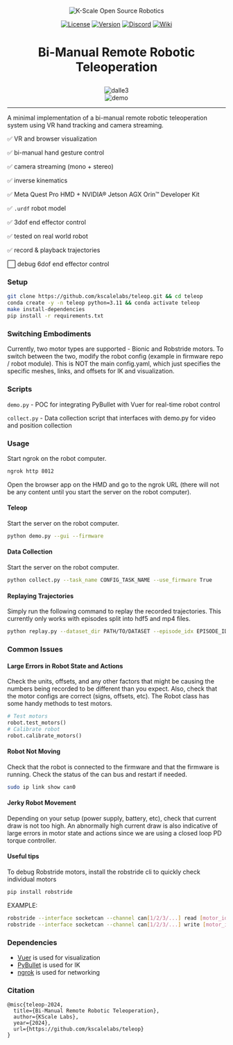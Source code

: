 <p align="center">
  <picture>
    <img alt="K-Scale Open Source Robotics" src="https://media.kscale.dev/kscale-open-source-header.png" style="max-width: 100%;">
  </picture>
</p>

<div align="center">

[![License](https://img.shields.io/badge/license-MIT-green)](https://github.com/kscalelabs/teleop/blob/master/LICENSE)
[![Version](https://img.shields.io/pypi/v/kscale-onshape-library)](https://pypi.org/project/kscale-onshape-library/)
[![Discord](https://dcbadge.limes.pink/api/server/k5mSvCkYQh?style=flat)](https://discord.gg/k5mSvCkYQh)
[![Wiki](https://img.shields.io/badge/wiki-humanoids-black)](https://humanoids.wiki)

</div>
<h1 align="center">
    <p>Bi-Manual Remote Robotic Teleoperation</p>
</h1>
<p align="center">
  <picture>
    <img alt="dalle3" src="assets/cover.png" style="max-width: 100%;">
  </picture>
  <br/>
  <picture>
    <img alt="demo" src="https://media.giphy.com/media/GyOOrsqLv77JgJiSBT/giphy.gif" style="max-width: 100%;">
  </picture>
  <br/>
</p>

---

A minimal implementation of a bi-manual remote robotic teleoperation system using VR hand tracking and camera streaming.

✅ VR and browser visualization

✅ bi-manual hand gesture control

✅ camera streaming (mono + stereo)

✅ inverse kinematics

✅ Meta Quest Pro HMD + NVIDIA® Jetson AGX Orin™ Developer Kit

✅ `.urdf` robot model

✅ 3dof end effector control

✅ tested on real world robot

✅ record & playback trajectories

⬜️ debug 6dof end effector control



### Setup

```bash
git clone https://github.com/kscalelabs/teleop.git && cd teleop
conda create -y -n teleop python=3.11 && conda activate teleop
make install-dependencies
pip install -r requirements.txt
```

### Switching Embodiments
Currently, two motor types are supported - Bionic and Robstride motors. To switch between the two, modify the robot config (example in firmware repo / robot module). This is NOT the main config.yaml, which just specifies the specific meshes, links, and offsets for IK and visualization.

### Scripts
```demo.py``` - POC for integrating PyBullet with Vuer for real-time robot control

```collect.py``` - Data collection script that interfaces with demo.py for video and position collection

### Usage

Start ngrok on the robot computer.

```bash
ngrok http 8012
```

Open the browser app on the HMD and go to the ngrok URL (there will not be any content until you start the server on the robot computer).

#### Teleop
Start the server on the robot computer.

```bash
python demo.py --gui --firmware
```

#### Data Collection
Start the server on the robot computer.

```bash
python collect.py --task_name CONFIG_TASK_NAME --use_firmware True
```

#### Replaying Trajectories
Simply run the following command to replay the recorded trajectories. This currently only works with episodes split into hdf5 and mp4 files.

```bash
python replay.py --dataset_dir PATH/TO/DATASET --episode_idx EPISODE_IDX
```

### Common Issues
#### Large Errors in Robot State and Actions
Check the units, offsets, and any other factors that might be causing the numbers being recorded to be different than you expect. Also, check that the motor configs are correct (signs, offsets, etc). The Robot class has some handy methods to test motors. 

```python
# Test motors
robot.test_motors()
# Calibrate robot
robot.calibrate_motors()
```

#### Robot Not Moving
Check that the robot is connected to the firmware and that the firmware is running. Check the status of the can bus and restart if needed.

  ```bash
  sudo ip link show can0
  ```

#### Jerky Robot Movement
Depending on your setup (power supply, battery, etc), check that current draw is not too high. An abnormally high current draw is also indicative of large errors in motor state and actions since we are using a closed loop PD torque controller. 

#### Useful tips
To debug Robstride motors, install the robstride cli to quickly check individual motors
```bash
pip install robstride
```
EXAMPLE:
```bash
robstride --interface socketcan --channel can[1/2/3/...] read [motor_id] loc_ref
robstride --interface socketcan --channel can[1/2/3/...] write [motor_id] spd_ref 2
```

### Dependencies

- [Vuer](https://github.com/vuer-ai/vuer) is used for visualization
- [PyBullet](https://pybullet.org/wordpress/) is used for IK
- [ngrok](https://ngrok.com/download) is used for networking


### Citation

```
@misc{teleop-2024,
  title={Bi-Manual Remote Robotic Teleoperation},
  author={KScale Labs},
  year={2024},
  url={https://github.com/kscalelabs/teleop}
}
```
